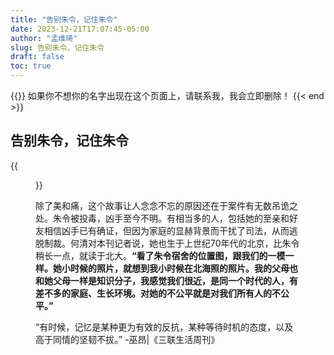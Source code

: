 ```yaml
---
title: "告别朱令，记住朱令"
date: 2023-12-21T17:07:45-05:00
author: "孟维琦"
slug: 告别朱令，记住朱令
draft: false
toc: true
---
```


{{<block class="caution" >}}
如果你不想你的名字出现在这个页面上，请联系我，我会立即删除！
{{< end >}}

## 告别朱令，记住朱令

{{<figure src="/image/感悟/朱令.jpg">}}


除了美和痛，这个故事让人念念不忘的原因还在于案件有无数吊诡之处。朱令被投毒，凶手至今不明。有相当多的人，包括她的至亲和好友相信凶手已有确证，但因为家庭的显赫背景而干扰了司法，从而逃脱制裁。何清对本刊记者说，她也生于上世纪70年代的北京，比朱令稍长一点，就读于北大。**“看了朱令宿舍的位置图，跟我们的一模一样。她小时候的照片，就想到我小时候在北海照的照片。我的父母也和她父母一样是知识分子，我感觉我们很近，是同一个时代的人，有差不多的家庭、生长环境。对她的不公平就是对我们所有人的不公平。”**


“有时候，记忆是某种更为有效的反抗，某种等待时机的态度，以及高于同情的坚韧不拔。”
-巫昂|《三联生活周刊》









